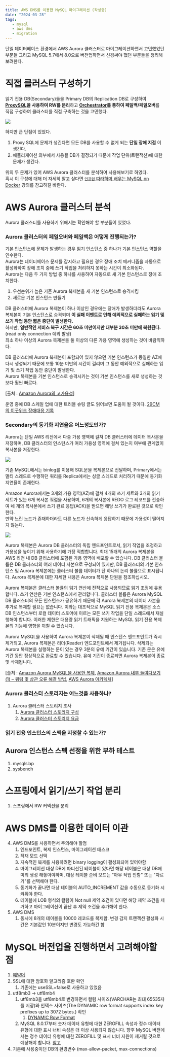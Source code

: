 ```yaml
---
title: AWS DMS를 이용한 MySQL 마이그레이션 (작성중)
date: "2024-03-28"
tags:
   - mysql
   - aws dms
   - migration
---
```


단일 데이터베이스 환경에서 AWS Aurora 클러스터로 마이그레이션하면서 고민했었던 부분들 그리고 MySQL 5.7에서 8.0으로 버전업하면서 신경써야 했던 부분들을 정리해보려한다.  

# 직접 클러스터 구성하기

읽기 전용 DB(Secondary)들을 Primary DB의 Replication DB로 구성하여 **[ProxySQL](https://proxysql.com/)을 사용하여 RW를 분리**하고 **[Orchestrator](https://github.com/openark/orchestrator)를 통하여 페일백/페일오버**를 직접 구성하여 클러스터를 직접 구축하는 것을 고민했다.  

![](proxySQLstructure.png)

하지만 큰 단점이 있었다.  

1. Proxy SQL에 문제가 생긴다면 모든 DB를 사용할 수 없게 되는 **단일 장애 지점** 이 생긴다.
2. 애플리케이션 외부에서 사용될 DB가 결정되기 때문에 작업 단위(트랜잭션)에 대한 문제가 생긴다.

위의 두 문제가 있어 AWS Aurora 클러스터를 분석하여 사용해보기로 하였다.  
혹시 이 구성에 대해 더 자세히 알고 싶다면 [`인프런` 따라하며 배우는 MySQL on Docker](https://www.inflearn.com/course/mysql-docker/dashboard) 강의를 참고하길 바란다.

# AWS Aurora 클러스터 분석

Aurora 클러스터를 사용하기 위해서는 확인해야 할 부분들이 있었다.

<h3>Aurora 클러스터의 페일오버와 페일백은 어떻게 진행되는가?</h3>

기본 인스턴스에 문제가 발생하는 경우 읽기 인스턴스 중 하나가 기본 인스턴스 역할을 인수한다.  
Aurora는 데이터베이스 문제를 감지하고 필요한 경우 장애 조치 메커니즘을 자동으로 활성화하여 장애 조치 중에 쓰기 작업을 처리하지 못하는 시간이 최소화된다.  
Aurora는 다음 두 가지 방법 중 하나를 사용하여 자동으로 새 기본 인스턴스로 장애 조치한다.  

1. 우선순위가 높은 기존 Aurora 복제본을 새 기본 인스턴스로 승격시킴
2. 새로운 기본 인스턴스 만들기

DB 클러스터에 Aurora 복제본이 하나 이상인 경우에는 장애가 발생하더라도 Aurora 복제본이 기본 인스턴스로 승격되며 **이 실패 이벤트로 인해 예외적으로 실패하는 읽기 및 쓰기 작업 동안 짧은 중단이 발생한다.**  
하지만, **일반적인 서비스 복구 시간은 60초 미만이지만 대부분 30초 미만에 복원된다.** (read only connection 예외 발생)  
최소 하나 이상의 Aurora 복제본을 둘 이상의 다른 가용 영역에 생성하는 것이 바람직하다.  
  
DB 클러스터에 Aurora 복제본이 포함되어 있지 않으면 기본 인스턴스가 동일한 AZ에 다시 생성되기 때문에 보통 10분 미만의 시간이 걸리며 그 동안 예외적으로 실패하는 읽기 및 쓰기 작업 동안 중단이 발생한다.  
Aurora 복제본을 기본 인스턴스로 승격시키는 것이 기본 인스턴스를 새로 생성하는 것보다 훨씬 빠르다.  

[출처 : [Amazon Aurora의 고가용성](https://docs.aws.amazon.com/ko_kr/AmazonRDS/latest/AuroraUserGuide/Concepts.AuroraHighAvailability.html)]  
  
운영 중에 DB 스케일 업에 대한 트러블 슈팅 글도 읽어보면 도움이 될 것이다. [29CM 의 이굿위크 장애대응 기록](https://medium.com/29cm/29cm-%EC%9D%98-%EC%9D%B4%EA%B5%BF%EC%9C%84%ED%81%AC-%EC%9E%A5%EC%95%A0%EB%8C%80%EC%9D%91-%EA%B8%B0%EB%A1%9D-177b6b2f07a0)

<h3>Secondary의 동기화 지연율은 어느정도인가?</h3>

Aurora는 단일 AWS 리전에서 다중 가용 영역에 걸쳐 DB 클러스터에 데이터 복사본을 저장하며, DB 클러스터의 인스턴스가 여러 가용성 영역에 걸쳐 있는지 여부에 관계없이 복사본을 저장한다.  

![](./clusterRW.png)

기존 MySQL에서는 binlog를 이용해 SQL문을 복제본으로 전달하며, Primary에서는 멀티 스레드로 수행하던 쿼리를 Replica에서는 싱글 스레드로 처리하기 때문에 동기화 지연율이 존재한다.  
  
Amazon Aurora에서는 3개의 가용 영역(AZ)에 걸쳐 4개의 쓰기 세트와 3개의 읽기 세트가 있는 6개 복사본 쿼럼을 사용하며, 6개의 복사본에 REDO 로그 레코드를 전송하여 네 개의 복사본에서 쓰기 완료 응답(ACK)을 받으면 해당 쓰기가 완료된 것으로 확인한다.  
만약 느린 노드가 존재하더라도 다른 노드가 신속하게 응답하기 때문에 가용성이 떨어지지 않는다.  

![](./clusterTopology.png)

Aurora 복제본은 Aurora DB 클러스터의 독립 엔드포인트로서, 읽기 작업을 조정하고 가용성을 높이기 위해 사용하기에 가장 적합합니다. 최대 15개의 Aurora 복제본을 AWS 리전 내 DB 클러스터에 포함된 가용 영역에 배포할 수 있습니다. DB 클러스터 볼륨은 DB 클러스터의 여러 데이터 사본으로 구성되어 있지만, DB 클러스터의 기본 인스턴스 및 Aurora 복제본에는 클러스터 볼륨 데이터가 단 하나의 논리 볼륨으로 표시됩니다. Aurora 복제본에 대한 자세한 내용은 Aurora 복제본 단원을 참조하십시오.

Aurora 복제본은 클러스터 볼륨의 읽기 연산에 전적으로 사용되므로 읽기 조정에 유용합니다. 쓰기 연산은 기본 인스턴스에서 관리합니다. 클러스터 볼륨은 Aurora MySQL DB 클러스터의 모든 인스턴스가 공유하기 때문에 각 Aurora 복제본의 데이터 사본을 추가로 복제할 필요는 없습니다. 이와는 대조적으로 MySQL 읽기 전용 복제본은 소스 DB 인스턴스부터 로컬 데이터 스토어에 이르는 모든 쓰기 작업을 단일 스레드에서 재실행해야 합니다. 이러한 제한은 대용량 읽기 트래픽을 지원하는 MySQL 읽기 전용 복제본의 기능에 영향을 끼칠 수 있습니다.

Aurora MySQL을 사용하여 Aurora 복제본이 삭제될 때 인스턴스 엔드포인트가 즉시 제거되고, Aurora 복제본은 리더(Reader) 엔드포인트에서 제거됩니다. 삭제되는 Aurora 복제본을 실행하는 문이 있는 경우 3분의 유예 기간이 있습니다. 기존 문은 유예 기간 동안 정상적으로 완료할 수 있습니다. 유예 기간이 종료되면 Aurora 복제본이 종료 및 삭제됩니다.

[출처 : [Amazon Aurora MySQL을 사용한 복제](https://docs.aws.amazon.com/ko_kr/AmazonRDS/latest/AuroraUserGuide/AuroraMySQL.Replication.html), [Amazon Aurora 내부 들여다보기 (1) – 쿼럼 및 상관 오류 해결 방법](https://aws.amazon.com/ko/blogs/korea/amazon-aurora-under-the-hood-quorum-and-correlated-failure/), [AWS Aurora 아키텍처](https://medium.com/garimoo/aws-aurora-%EC%95%84%ED%82%A4%ED%85%8D%EC%B2%98-6ff87b0d48c5)]

<h3>Aurora 클러스터 스토리지는 어느것을 사용하나?</h3>

1. Aurora 클러스터 스토리지 조사
   1. [Aurora 클러스터 스토리지 구성](https://docs.aws.amazon.com/ko_kr/AmazonRDS/latest/AuroraUserGuide/Aurora.Overview.StorageReliability.html)
   2. [Aurora 클러스터 스토리지 요금](https://aws.amazon.com/ko/rds/aurora/pricing/)

<h3>읽기 전용 인스턴스의 스펙을 지정할 수 있는가?</h3>



## Aurora 인스턴스 스펙 선정을 위한 부하 테스트

1. mysqlslap
2. sysbench

# 스프링에서 읽기/쓰기 작업 분리

1. 스프링에서 RW 커넥션을 분리

# AWS DMS를 이용한 데이터 이관

4. AWS DMS를 사용하면서 주의해야 할점
   1. 엔드포인트, 복제 인스턴스, 마이그레이션 태스크
   2. 적재 모드 선택
   3. 지속적인 복제를 사용하려면 binary logging이 활성화되어 있어야함
   4. 마이그레이션 대상 DB에 파티션된 테이블이 있다면 해당 테이블은 대상 DB에 미리 생성 해놓아야하며, 대상 테이블 준비 모드는 "아무 작업 안함" 또는 "자르기"를 선택해야 한다.
   5. 동기화가 끝나면 대상 테이블의 AUTO_INCREMENT 값을 수동으로 동기화 시켜줘야 한다.
   6. 테이블에 LOB 형식의 컬럼이 Not null 제약 조건이 있다면 해당 제약 조건을 제거하고 마이그레이션이 끝난 후 제약 조건을 추가해야 한다.
5. AWS DMS
   1. 동시에 8개의 테이블을 10000 레코드를 복제함. 변경 감지 트랜잭션 활성화 시간은 기본값인 10분이지만 변경도 가능하긴 함

# MySQL 버전업을 진행하면서 고려해야할 점

1. [예약어](https://dev.mysql.com/doc/refman/8.0/en/keywords.html#keywords-8-0-detailed-C)
1. SSL에 대한 암호화 알고리즘 호환 확인
   1. 기존에는 useSSL=false로 사용하고 있었음
2. utf8mb3 -> utf8mb4
   1. utf8mb3을 utf8mb4로 변경하면서 컬럼 사이즈(VARCHAR는 최대 65535자를 저장)와 인덱스 사이즈(The DYNAMIC row format supports index key prefixes up to 3072 bytes.) 확인
      1. [DYNAMIC Row Format](https://dev.mysql.com/doc/refman/8.0/en/innodb-row-format.html#innodb-row-format-dynamic)
   2. MySQL 8.0.17부터 숫자 데이터 유형에 대한 ZEROFILL 속성과 정수 데이터 유형에 대한 표시 너비 속성은 더 이상 사용되지 않습니다. 향후 MySQL 버전에서는 정수 데이터 유형에 대한 ZEROFILL 및 표시 너비 지원이 제거될 것으로 예상해야 합니다. [참고](https://dev.mysql.com/doc/refman/8.0/en/numeric-type-attributes.html)
3. 기존에 사용중이던 DB의 환경변수 (max-allow-packet, max-connections)
